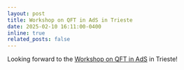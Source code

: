 ```yaml
---
layout: post
title: Workshop on QFT in AdS in Trieste
date: 2025-02-10 16:11:00-0400
inline: true
related_posts: false
---
```


Looking forward to the <a href="https://sites.google.com/view/qftinadsworkshop/home">Workshop on QFT in AdS</a> in Trieste!


